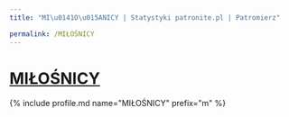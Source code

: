 ```yaml
---
title: "MI\u0141O\u015ANICY | Statystyki patronite.pl | Patromierz"

permalink: /MIŁOŚNICY
---
```


# [MIŁOŚNICY](https://patronite.pl/MIŁOŚNICY)

{% include profile.md name="MIŁOŚNICY" prefix="m" %}
